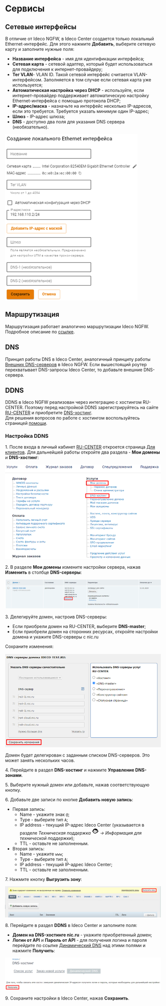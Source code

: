 # Сервисы

## Сетевые интерфейсы

В отличие от Ideco NGFW, в Ideco Center создается только локальный Ethernet-интерфейс. Для этого нажмите **Добавить**, выберите сетевую карту и заполните нужные поля:

* **Название интерфейса** - имя для идентификации интерфейса;
* **Сетевая карта** - сетевой адаптер, который будет использоваться для подключения к интернет-провайдеру;
* **Тег VLAN**- VLAN ID. Такой сетевой интерфейс считается VLAN-интерфейсом. Заполняется в том случае если сетевая карта уже используется;
* **Автоматическая настройка через DHCP** - используйте, если интернет-провайдер поддерживает автоматическую настройку Ethernet-интерфейса с помощью протокола DHCP;
* **IP-адрес/маска** - назначьте на интерфейс несколько IP-адресов, если это требуется. Требуется указать минимум один IP-адрес;
* **Шлюз** - IP-адрес шлюза;
* **DNS** - доступно два поля для указания DNS сервера (необязательно).

![](/.gitbook/assets/cc-interfaces.png)

## Маршрутизация

Маршрутизация работает аналогично маршрутизации Ideco NGFW. Подробное описание по [ссылке](/settings/services/routing.md).

## DNS

Принцип работы DNS в Ideco Center, аналогичный принципу работы [Внешних DNS-серверов](/settings/services/dns/README.md) в Ideco NGFW. Если вышестоящий роутер перехватывает DNS-запросы Ideco Center, то добавьте внешние DNS-сервера.

## DDNS

DDNS в Ideco NGFW реализован через интеграцию с хостингом RU-CENTER. Поэтому перед настройкой DDNS зарегистрируйтесь на сайте [RU-CENTER](https://www.nic.ru/) и приобретите [DNS-хостинг](https://www.nic.ru/catalog/for-domain-use/dns-hosting/). \
Для решения вопросов по работе с хостингом воспользуйтесь страницей [помощи](https://www.nic.ru/help/).

### Настройка DDNS

1\. После входа в личный кабинет [RU-CENTER](https://www.nic.ru/) откроется страница [Для клиентов](https://www.nic.ru/manager/manager.cgi/). Для дальнейшей работы откройте два раздела - **Мои домены** и **DNS-хостинг**:

![](/.gitbook/assets/ddns.png)

2\. В разделе **Мои домены** измените настройки сервера, нажав **Изменить** в столбце **DNS-серверы**:

![](/.gitbook/assets/ddns1.png)

3\.  Делегируйте домен, настроив DNS-серверы:
* Если приобрели домен на RU-CENTER, выберите **DNS-master**;
* Если приобрели домен на сторонних ресурсах, откройте настройки домена и укажите DNS-серверы с nic.ru

Сохраните изменения:

![](/.gitbook/assets/ddns2.png)

Домен будет делегирован с заданным списком DNS-серверов. Это может занять нескольких часов.

4\. Перейдите в раздел **DNS-хостинг** и нажмите **Управление DNS-зонами**.

5\. Выберите нужный домен или добавьте, нажав соответствующую кнопку.

6\. Добавьте две записи по кнопке **Добавить новую запись**:
* Первая запись:
  * Name - укажите знак `@`;
  * Type - выберите тип `А`;
  * IP address - текущий IP-адрес Ideco Center (указывается в разделе *Техническая поддержка ![](/.gitbook/assets/icon-help.png) -> Информация для технической поддержки*);
  * TTL - оставьте не заполненным.
* Вторая запись:
  * Name - укажите `www`;
  * Type - выберите тип `А`;
  * IP address - текущий IP-адрес Ideco Center;
  * TTL - оставьте не заполненным.

7\. Нажмите кнопку **Выгрузить зону**:

![](/.gitbook/assets/ddns4.png)

8\. Перейдите в раздел **DDNS** в Ideco Center и заполните поля:
* **Домен на DNS-хостинге nic.ru** - укажите приобретенный домен;
* **Логин от API** и **Пароль от API** - для получения логина и пароля перейдите по ссылке [Динамический DNS](https://www.nic.ru/manager/services.cgi?step=srv.my_dns.dyn) над этими полями и нажмите **Получить**:

![](/.gitbook/assets/ddns3.png)

9\. Сохраните настройки в Ideco Center, нажав **Сохранить**.